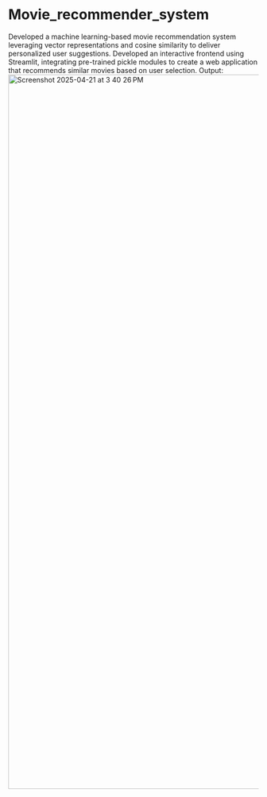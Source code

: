 # Movie_recommender_system
Developed a machine learning-based movie recommendation system leveraging vector representations and cosine similarity to deliver personalized user suggestions. Developed an interactive frontend using Streamlit, integrating pre-trained pickle modules to create a web application that recommends similar movies based on user selection.
Output:
<img width="1440" alt="Screenshot 2025-04-21 at 3 40 26 PM" src="https://github.com/user-attachments/assets/d3da623f-7da4-4dfd-8db9-540e6f56d6f4" />
